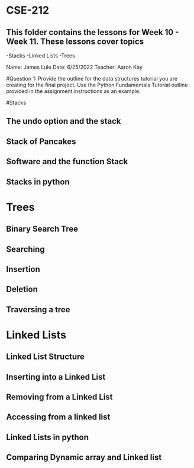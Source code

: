 # CSE-212
## This folder contains the lessons for Week 10 - Week 11. These lessons cover topics

-Stacks
-Linked Lists
-Trees 


Name:	James Lule
Date:	6/25/2022
Teacher:	Aaron Kay

#Question 1:  Provide the outline for the data structures tutorial you are creating for the final project.  Use the Python Fundamentals Tutorial outline provided in the assignment instructions as an example.


#Stacks
## The undo option and the stack
## Stack of Pancakes
## Software and the function Stack
## Stacks in python

# Trees
## Binary Search Tree
## Searching
## Insertion
## Deletion
## Traversing a tree

# Linked Lists
## Linked List Structure
## Inserting into a Linked List
## Removing from a Linked List
## Accessing from a linked list
## Linked Lists in python
## Comparing Dynamic array and Linked list


